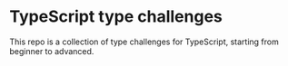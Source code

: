 # TypeScript type challenges

This repo is a collection of type challenges for TypeScript, starting from beginner to advanced.
